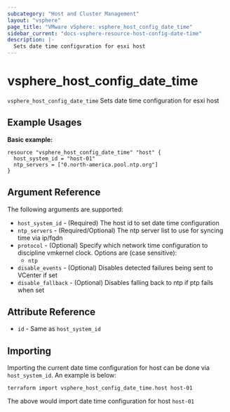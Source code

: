 ```yaml
---
subcategory: "Host and Cluster Management"
layout: "vsphere"
page_title: "VMware vSphere: vsphere_host_config_date_time"
sidebar_current: "docs-vsphere-resource-host-config-date-time"
description: |-
  Sets date time configuration for esxi host
---
```


# vsphere_host_config_date_time

`vsphere_host_config_date_time` Sets date time configuration for esxi host

## Example Usages

**Basic example:**

```hcl
resource "vsphere_host_config_date_time" "host" {
  host_system_id = "host-01"
  ntp_servers = ["0.north-america.pool.ntp.org"]
}
```

## Argument Reference

The following arguments are supported:

* `host_system_id` - (Required) The host id to set date time configuration
* `ntp_servers` - (Required/Optional) The ntp server list to use for syncing time via ip/fqdn
* `protocol` - (Optional) Specify which network time configuration to discipline vmkernel clock.  Options are (case sensitive):
  * `ntp`
* `disable_events` - (Optional) Disables detected failures being sent to VCenter if set
* `disable_fallback` - (Optional) Disables falling back to ntp if ptp fails when set

## Attribute Reference

* `id` - Same as `host_system_id`

## Importing

Importing the current date time configuration for host can be done via `host_system_id`.  An example is below:

```
terraform import vsphere_host_config_date_time.host host-01
```

The above would import date time configuration for host `host-01`
